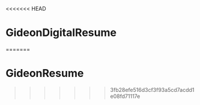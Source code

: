 <<<<<<< HEAD
# GideonDigitalResume
 
=======
# GideonResume
>>>>>>> 3fb28efe516d3cf3f93a5cd7acdd1e08fd71117e
